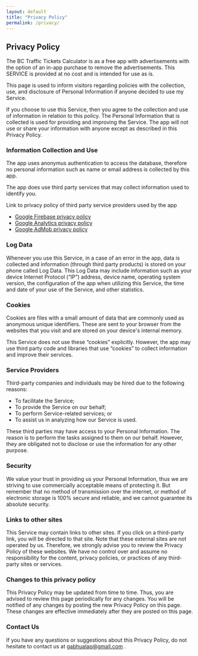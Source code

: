 ```yaml
---
layout: default
title: "Privacy Policy"
permalink: /privacy/
---
```


## Privacy Policy

The BC Traffic Tickets Calculator is as a free app with advertisements with the option of an in-app purchase to remove the advertisements. This SERVICE is provided at no cost and is intended for use as is.

This page is used to inform visitors regarding policies with the collection, use, and disclosure of Personal Information if anyone decided to use my Service.

If you choose to use this Service, then you agree to the collection and use of information in relation to this policy. The Personal Information that is collected is used for providing and improving the Service. The app will not use or share your information with anyone except as described in this Privacy Policy.


### Information Collection and Use

The app uses anonymus authentication to access the database, therefore no personal information such as name or email address is collected by this app.

The app does use third party services that may collect information used to identify you.

Link to privacy policy of third party service providers used by the app

- [Google Firebase privacy policy](https://firebase.google.com/support/privacy)
- [Google Analytics privacy policy](https://firebase.google.com/policies/analytics)
- [Google AdMob privacy policy](https://support.google.com/admob/answer/6128543?hl=en)


### Log Data

Whenever you use this Service, in a case of an error in the app, data is collected and information (through third party products) is stored on your phone called Log Data. This Log Data may include information such as your device Internet Protocol (“IP”) address, device name, operating system version, the configuration of the app when utilizing this Service, the time and date of your use of the Service, and other statistics.


### Cookies

Cookies are files with a small amount of data that are commonly used as anonymous unique identifiers. These are sent to your browser from the websites that you visit and are stored on your device's internal memory.

This Service does not use these “cookies” explicitly. However, the app may use third party code and libraries that use “cookies” to collect information and improve their services. 


### Service Providers

Third-party companies and individuals may be hired due to the following reasons:

- To facilitate the Service;
- To provide the Service on our behalf;
- To perform Service-related services; or
- To assist us in analyzing how our Service is used.

These third parties may have access to your Personal Information. The reason is to perform the tasks assigned to them on our behalf. However, they are obligated not to disclose or use the information for any other purpose.


### Security

We value your trust in providing us your Personal Information, thus we are striving to use commercially acceptable means of protecting it. But remember that no method of transmission over the internet, or method of electronic storage is 100% secure and reliable, and we cannot guarantee its absolute security.


### Links to other sites

This Service may contain links to other sites. If you click on a third-party link, you will be directed to that site. Note that these external sites are not operated by us. Therefore, we strongly advise you to review the Privacy Policy of these websites. We have no control over and assume no responsibility for the content, privacy policies, or practices of any third-party sites or services.


### Changes to this privacy policy

This Privacy Policy may be updated from time to time. Thus, you are advised to review this page periodically for any changes. You will be notified of any changes by posting the new Privacy Policy on this page. These changes are effective immediately after they are posted on this page.


### Contact Us

If you have any questions or suggestions about this Privacy Policy, do not hesitate to contact us at <gabhualap@gmail.com> .
